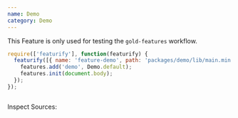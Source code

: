 ```yaml
---
name: Demo
category: Demo
---
```


This Feature is only used for testing the `gold-features` workflow.

```types.js
require(['featurify'], function(featurify) {
  featurify([{ name: 'feature-demo', path: 'packages/demo/lib/main.min.js' }, 'base', 'base.features'], function(Demo, base, features) {
    features.add('demo', Demo.default);
    features.init(document.body);
  });
});
```
```types.html

```

Inspect Sources:
```src:../src/index.js
```
```src:../src/style.scss
```
```types:../lib/style.css
```
